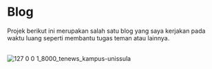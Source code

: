 # Blog

Projek berikut ini merupakan salah satu blog yang saya kerjakan pada waktu luang seperti membantu tugas teman atau lainnya.
<br><br>

![127 0 0 1_8000_tenews_kampus-unissula](https://user-images.githubusercontent.com/75176567/213036092-abc804c5-fae5-415e-b88d-d7e6ff1fc0a2.png)
